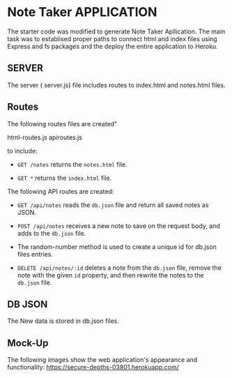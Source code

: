 # Note Taker APPLICATION

The starter code was modified to generate Note Taker Apllication. The main task was to establised proper paths to connect html and index files using Express and fs packages and the deploy the entire application to Heroku.

## SERVER

The server ( server.js) file includes routes to index.html and notes.html files.

## Routes

The following routes  files are created"

html-routes.js
apiroutes.js

to include:

* `GET /notes`  returns the `notes.html` file.

* `GET *`  returns the `index.html` file.

The following API routes are created:

* `GET /api/notes` reads the `db.json` file and return all saved notes as JSON.

* `POST /api/notes`  receives a new note to save on the request body, and adds to the `db.json` file.

* The random-number method is used to create a unique id  for db.json files entries.

* `DELETE /api/notes/:id`  deletes a note  from the `db.json` file, remove the note with the given `id` property, and then rewrite the notes to the `db.json` file.


## DB JSON

The New data is stored in db.json files.

## Mock-Up

The following images show the web application's appearance and functionality: 
https://secure-depths-03801.herokuapp.com/